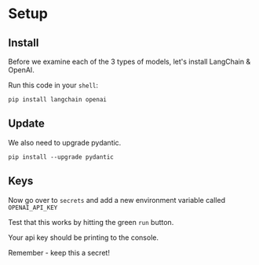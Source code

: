 # Setup

## Install

Before we examine each of the 3 types of models, let's install LangChain & OpenAI.

Run this code in your `shell`:

```
pip install langchain openai
```

## Update

We also need to upgrade pydantic.

```
pip install --upgrade pydantic
```

## Keys

Now go over to `secrets` and add a new environment variable called  `OPENAI_API_KEY`

Test that this works by hitting the green `run` button.

Your api key should be printing to the console.

Remember - keep this a secret!